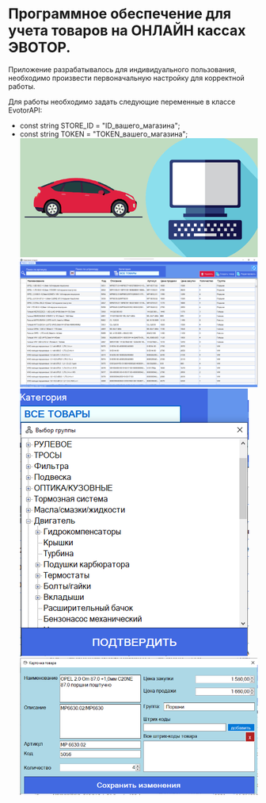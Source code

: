 # Программное обеспечение для учета товаров на ОНЛАЙН кассах ЭВОТОР.

Приложение разрабатывалось для индивидуального пользования, необходимо произвести первоначальную настройку для корректной работы.

Для работы необходимо задать следующие переменные в классе EvotorAPI:
* const string STORE_ID = "ID_вашего_магазина";
* const string TOKEN = "TOKEN_вашего_магазина";
![Screenshot](preview.png)
![Screenshot](1.png)
![Screenshot](2.png)
![Screenshot](3.png)
